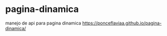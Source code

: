 # pagina-dinamica
manejo de api para pagina dinamica
https://ponceflaviaa.github.io/pagina-dinamica/
